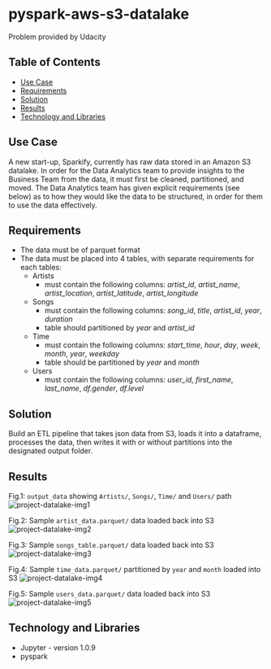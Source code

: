 # pyspark-aws-s3-datalake
Problem provided by Udacity

## Table of Contents
* [Use Case](#use-case)
* [Requirements](#requirements)
* [Solution](#solution)
* [Results](#results)
* [Technology and Libraries](#technology-and-libraries)

## Use Case
A new start-up, Sparkify, currently has raw data stored in an Amazon S3 datalake. In order for the Data Analytics team to provide insights to the Business Team from the data, it must first be cleaned, partitioned, and moved. The Data Analytics team has given explicit requirements (see below) as to how they would like the data to be structured, in order for them to use the data effectively.

## Requirements
- The data must be of parquet format
- The data must be placed into 4 tables, with separate requirements for each tables:
  - Artists 
    - must contain the following columns: *artist_id*, *artist_name*, *artist_location*, *artist_latitude*, *artist_longitude*
  - Songs
    - must contain the following columns: *song_id*, *title*, *artist_id*, *year*, *duration*
    - table should partitioned by *year* and *artist_id*
  - Time
    - must contain the following columns: *start_time*, *hour*, *day*, *week*, *month*, *year*, *weekday*
    - table should be partitioned by *year* and *month*
  - Users
    - must contain the following columns: *user_id*, *first_name*, *last_name*, *df.gender*, *df.level*

## Solution

Build an ETL pipeline that takes json data from S3, loads it into a dataframe, processes the data, then writes it with or without partitions into the designated output folder.


## Results
Fig.1: `output_data` showing `Artists/`, `Songs/`, `Time/` and `Users/` path
![project-datalake-img1](https://user-images.githubusercontent.com/76578061/132271586-575b1511-c80b-4696-a9a4-770c91c44bf7.png)

Fig.2: Sample `artist_data.parquet/` data loaded back into S3
![project-datalake-img2](https://user-images.githubusercontent.com/76578061/132271624-dcebd7ac-ae54-4bb4-b5f1-c327b2f87adb.png)

Fig.3: Sample `songs_table.parquet/` data loaded back into S3
![project-datalake-img3](https://user-images.githubusercontent.com/76578061/132271661-78894259-d4c9-4854-a972-bd7e258a5061.png)

Fig.4: Sample `time_data.parquet/` partitioned by `year` and `month` loaded into S3
![project-datalake-img4](https://user-images.githubusercontent.com/76578061/132271703-bf77fde2-80b9-464c-a162-b6dc7882f0a5.png)

Fig.5: Sample `users_data.parquet/` data loaded back into S3
![project-datalake-img5](https://user-images.githubusercontent.com/76578061/132271732-6e8bb465-b161-425b-8178-fc6901e1f34e.png)

## Technology and Libraries
* Jupyter - version 1.0.9
* pyspark
